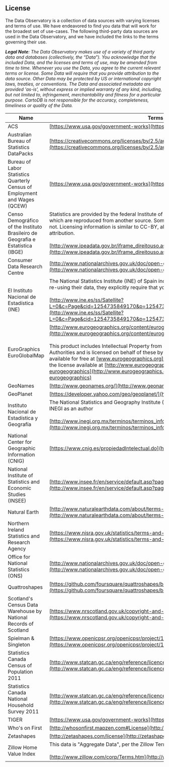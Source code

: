 ## License

The Data Observatory is a collection of data sources with varying licenses and terms of use. We have endeavored to find you data that will work for the broadest set of use-cases. The following third-party data sources are used in the Data Observatory, and we have included the links to the terms governing their use.

_**Legal Note**: The Data Observatory makes use of a variety of third party data and databases (collectively, the “Data”). You acknowledge that the included Data, and the licenses and terms of use, may be amended from time to time. Whenever you use the Data, you agree to the current relevant terms or license. Some Data will require that you provide attribution to the data source. Other Data may be protected by US or international copyright laws, treaties, or conventions. The Data and associated metadata are provided 'as-is', without express or implied warranty of any kind, including, but not limited to, infringement, merchantability and fitness for a particular purpose. CartoDB is not responsible for the accuracy, completeness, timeliness or quality of the Data._

Name  | Terms link 
-------|---------
ACS   |  [https://www.usa.gov/government-works](https://www.usa.gov/government-works)
Australian Bureau of Statistics DataPacks   |  [https://creativecommons.org/licenses/by/2.5/au/](https://creativecommons.org/licenses/by/2.5/au/)
Bureau of Labor Statistics Quarterly Census of Employment and Wages (QCEW) | [https://www.usa.gov/government-works](https://www.usa.gov/government-works)
Censo Demográfico of the Instituto Brasileiro de Geografia e Estatística (IBGE) | Statistics are provided by the federal Institute of Applied Economic Research (IPEA), many of which are reproduced from another source. Some series are regularly updated, others are not. Licensing information is similar to CC-BY, allowing copying and reuse, but requiring attribution.<br /><br />[http://www.ipeadata.gov.br/iframe_direitouso.aspx](http://www.ipeadata.gov.br/iframe_direitouso.aspx?width=1009&height=767)
Consumer Data Research Centre | [http://www.nationalarchives.gov.uk/doc/open-government-licence/version/2/](http://www.nationalarchives.gov.uk/doc/open-government-licence/version/2/)
El Instituto Nacional de Estadística (INE) | The National Statistics Institute (INE) of Spain includes data from multiple sources. If you are re-using their data, they explicitly require that you reference them accordingly<br /><br />[http://www.ine.es/ss/Satellite?L=0&c=Page&cid=1254735849170&p=1254735849170&pagename=Ayuda%2FINELayout](http://www.ine.es/ss/Satellite?L=0&c=Page&cid=1254735849170&p=1254735849170&pagename=Ayuda%2FINELayout)
EuroGraphics EuroGlobalMap | [http://www.eurogeographics.org/content/eurogeographics-euroglobalmap-opendata](http://www.eurogeographics.org/content/eurogeographics-euroglobalmap-opendata)<br /><br />This product includes Intellectual Property from European National Mapping and Cadastral Authorities and is licensed on behalf of these by EuroGeographics. Original product is available for free at [www.eurogeographics.org](http://www.eurogeographics.org/). Terms of the license available at [http://www.eurogeographics.org/form/topographic-data-eurogeographics](http://www.eurogeographics.org/form/topographic-data-eurogeographics)
GeoNames  |  [http://www.geonames.org/](http://www.geonames.org/)
GeoPlanet  |  [https://developer.yahoo.com/geo/geoplanet/](https://developer.yahoo.com/geo/geoplanet/)
Instituto Nacional de Estadística y Geografía  |  The National Statistics and Geography Institute (INEGI) of Mexico requires credit be given to INEGI as an author<br /><br />[http://www.inegi.org.mx/terminos/terminos_info.aspx](http://www.inegi.org.mx/terminos/terminos_info.aspx)
National Center for Geographic Information (CNIG) | [https://www.cnig.es/propiedadIntelectual.do](https://www.cnig.es/propiedadIntelectual.do)
National Institute of Statistics and Economic Studies (INSEE) | [http://www.insee.fr/en/service/default.asp?page=rediffusion/copyright.htm](http://www.insee.fr/en/service/default.asp?page=rediffusion/copyright.htm)
Natural Earth  |  [http://www.naturalearthdata.com/about/terms-of-use/](http://www.naturalearthdata.com/about/terms-of-use/)
Northern Ireland Statistics and Research Agency | [https://www.nisra.gov.uk/statistics/terms-and-conditions](https://www.nisra.gov.uk/statistics/terms-and-conditions)
Office for National Statistics (ONS) | [http://www.nationalarchives.gov.uk/doc/open-government-licence/version/2/](http://www.nationalarchives.gov.uk/doc/open-government-licence/version/2/)
Quattroshapes  |  [https://github.com/foursquare/quattroshapes/blob/master/LICENSE.md](https://github.com/foursquare/quattroshapes/blob/master/LICENSE.md)
Scotland's Census Data Warehouse by National Records of Scotland | [https://www.nrscotland.gov.uk/copyright-and-disclaimer](https://www.nrscotland.gov.uk/copyright-and-disclaimer)
Spielman & Singleton  |  [https://www.openicpsr.org/openicpsr/project/100235/version/V5/view](https://www.openicpsr.org/openicpsr/project/100235/version/V5/view)
Statistics Canada Census of Population 2011 | [http://www.statcan.gc.ca/eng/reference/licence](http://www.statcan.gc.ca/eng/reference/licence)
Statistics Canada National Household Survey 2011 | [http://www.statcan.gc.ca/eng/reference/licence](http://www.statcan.gc.ca/eng/reference/licence)
TIGER   |  [https://www.usa.gov/government-works](https://www.usa.gov/government-works)
Who's on First |  [http://whosonfirst.mapzen.com#License](http://whosonfirst.mapzen.com#License)
Zetashapes  |  [http://zetashapes.com/license](http://zetashapes.com/license)
Zillow Home Value Index | This data is "Aggregate Data", per the Zillow Terms of Use<br /><br />[http://www.zillow.com/corp/Terms.htm](http://www.zillow.com/corp/Terms.htm)
